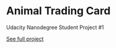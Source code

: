 # Animal Trading Card
Udacity Nanodegree Student Project #1

[See full project](https://dominicom.github.io/animal-trading-card/)
